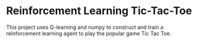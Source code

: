 # Reinforcement Learning Tic-Tac-Toe


This project uses Q-learning and numpy to construct and train a reinforcement learning agent to play the popular game Tic Tac Toe.
